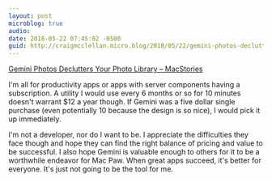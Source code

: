 ```yaml
---
layout: post
microblog: true
audio: 
date: 2018-05-22 07:45:02 -0500
guid: http://craigmcclellan.micro.blog/2018/05/22/gemini-photos-declutters.html
---
```

[Gemini Photos Declutters Your Photo Library – MacStories](https://www.macstories.net/reviews/gemini-photos-declutters-your-photo-library/)

I'm all for productivity apps or apps with server components having a subscription. A utility I would use every 6 months or so for 10 minutes doesn't warrant $12 a year though. If Gemini was a five dollar single purchase (even potentially 10 because the design is so nice), I would pick it up immediately.

I'm not a developer, nor do I want to be. I appreciate the difficulties they face though and hope they can find the right balance of pricing and value to be successful. I also hope Gemini is valuable enough to others for it to be a worthwhile endeavor for Mac Paw. When great apps succeed, it's better for everyone. It's just not going to be the tool for me.
